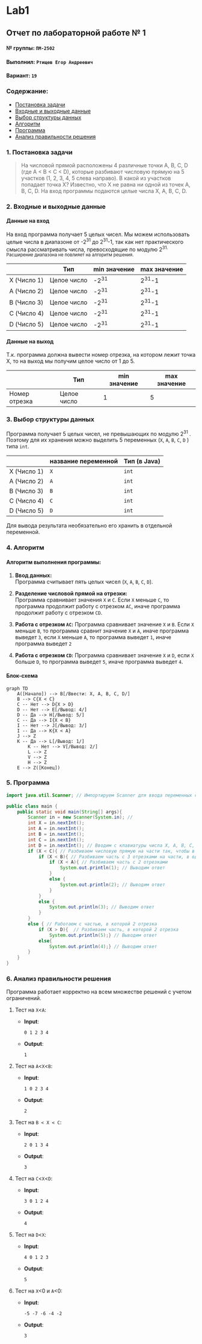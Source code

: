 # Lab1
## Отчет по лабораторной работе № 1

#### № группы: `ПМ-2502`

#### Выполнил: `Ртищев Егор Андреевич`

#### Вариант: `19`

### Cодержание:

- [Постановка задачи](#1-постановка-задачи)
- [Входные и выходные данные](#2-входные-и-выходные-данные)
- [Выбор структуры данных](#3-выбор-структуры-данных)
- [Алгоритм](#4-алгоритм)
- [Программа](#5-программа)
- [Анализ правильности решения](#6-анализ-правильности-решения)

### 1. Постановка задачи

>На числовой прямой расположены 4 различные точки A, B, C, D (где A <
B < C < D), которые разбивают числовую прямую на 5 участков (1, 2, 3,
4, 5 слева направо). В какой из участков попадает точка X? Известно, что
X не равна ни одной из точек A, B, C, D. На вход программы подаются
целые числа X, A, B, C, D.
> 



### 2. Входные и выходные данные

#### Данные на вход

На вход программа получает 5 целых чисел.
Мы можем использовать целые числа в диапазоне от -2<sup>31</sup> до 2<sup>31</sup>-1, так как нет практического смысла рассматривать числа, превосходящие по модулю 2<sup>31. Расширение диапазона не повлияет на алгоритм решения.

|             | Тип                | min значение    | max значение   |
|-------------|--------------------|-----------------|----------------|
| X (Число 1) | Целое число | -2<sup>31</sup>  | 2<sup>31</sup>-1 |
| A (Число 2) | Целое число | -2<sup>31</sup> | 2<sup>31</sup>-1 |
| B (Число 3) | Целое число | -2<sup>31</sup>  | 2<sup>31</sup>-1 |
| C (Число 4) | Целое число | -2<sup>31</sup> | 2<sup>31</sup>-1 |
| D (Число 5) | Целое число | -2<sup>31</sup>  | 2<sup>31</sup>-1 |


#### Данные на выход

Т.к. программа должна вывести номер отрезка, на котором лежит точка X, то на выход мы получим
целое число от 1 до 5.

|         | Тип                                | min значение | max значение   |
|---------|------------------------------------|--------------|----------------|
| Номер отрезка | Целое число | 1            | 5 |

### 3. Выбор структуры данных

Программа получает 5 целых чисел, не превышающих по модулю 2<sup>31</sup> . Поэтому для их хранения
можно выделить 5 переменных (`X`, `A`, `B`, `C`, `D` ) типа `int`.

|             | название переменной | Тип (в Java) | 
|-------------|---------------------|--------------|
| X (Число 1) | `X`                 | `int`     |
| A (Число 2) | `A`                 | `int`     |
| B (Число 3) | `B`                 | `int`     |
| C (Число 4) | `C`                 | `int`     | 
| D (Число 5) | `D`                 | `int`     |
 

Для вывода результата необязательно его хранить в отдельной переменной.

### 4. Алгоритм

#### Алгоритм выполнения программы:

1. **Ввод данных:**  
   Программа считывает пять целых чисел (`X`, `A`, `B`, `C`, `D`).

2. **Разделение числовой прямой на отрезки:**  
   Программа сравнивает значения `X` и `C`. Если `X` меньше `C`, то программа продолжит работу с отрезком `AC`, иначе программа продолжит работу с отрезком `CD`.

3. **Работа с отрезком `AC`:**
   Программа сравнивает значение `X` и `B`. Если `X` меньше `B`, то программа сравнит значение `X` и `A`, иначе программа выведет `3`, если `X` меньше `A`, то программа выведет `1`, иначе программа выведет `2`

4. **Работа с отрезком `CD`:**
   Программа сравнивает значение `X` и `D`, если `X` больше `D`, то программа выведет `5`, иначе программа выведет `4`.


#### Блок-схема

```mermaid
graph TD
    A([Начало]) --> B[/Ввести: X, A, B, C, D/]
    B --> C{X < C}
    C -- Нет --> D{X > D}
    D -- Нет --> E[/Вывод: 4/]
    D -- Да --> H[/Вывод: 5/]
    C -- Да --> I{X < B}
    I -- Нет --> J[/Вывод: 3/]
    I -- Да --> K{X < A}
    J --> Z
    K -- Да --> L[/Вывод: 1/]
		K -- Нет --> V[/Вывод: 2/]
		L --> Z
		V --> Z
		H --> Z
    E --> Z([Конец])

```

### 5. Программа

```java
import java.util.Scanner; // Импортируем Scanner для ввода переменных с клавиатуры

public class main {
    public static void main(String[] args){
        Scanner in = new Scanner(System.in); // 
        int X = in.nextInt();
        int A = in.nextInt();
        int B = in.nextInt();
        int C = in.nextInt();
        int D = in.nextInt(); // Вводим с клавиатуры числа X, A, B, C, D
        if (X < C){ // Разбиваем числовую прямую на части так, чтобы в одной части получилось 3 отрезка, а в другой 2
            if (X < B){ // Разбиваем часть с 3 отрезками на части, в одной из которых 2 отрезка, а в другой 1
                if (X < A){ // Разбиваем часть с 2 отрезками
                    System.out.println(1); // Выводим ответ
                }
                else {
					System.out.println(2); // Выводим ответ
				} 
            }
            else {
				System.out.println(3); // Выводим ответ
			} 
        }
        else { // Работаем с частью, в которой 2 отрезка
            if (X > D){  // Разбиваем часть, в которой 2 отрезка
                System.out.println(5);} // Выводим ответ
            else{
                System.out.println(4);} // Выводим ответ  
        }             
    }
}
```

### 6. Анализ правильности решения

Программа работает корректно на всем множестве решений с учетом ограничений.

1. Тест на `X`<`A`:

    - **Input**:
        ```
        0 1 2 3 4
        ```

    - **Output**:
        ```
        1
        ```

2. Тест на `A`<`X`<`B`:

    - **Input**:
        ```
        1 0 2 3 4
        ```

    - **Output**:
        ```
        2
        ```

3. Тест на `B < X < C`:

    - **Input**:
        ```
        2 0 1 3 4
        ```

    - **Output**:
        ```
        3
        ```

4. Тест на `C`<`X`<`D`:

    - **Input**:
        ```
        3 0 1 2 4
        ```

    - **Output**:
        ```
        4
        ```

5. Тест на `D`<`X`:

    - **Input**:
        ```
      	4 0 1 2 3
        ```

    - **Output**:
        ```
        5
        ```
6. Тест на `X`<0 и `A`<0:

    - **Input**:
        ```
      	-5 -7 -6 -4 -2
        ```

    - **Output**:
        ```
        3
        ```
